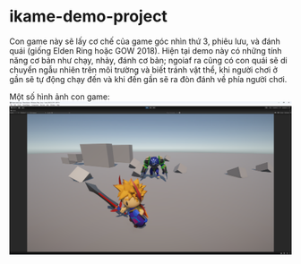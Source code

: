 # ikame-demo-project

Con game này sẽ lấy cơ chế của game góc nhìn thứ 3, phiêu lưu, và đánh quái (giống Elden Ring hoặc GOW 2018). Hiện tại demo này có những tính năng cơ bản như chạy, nhảy, đánh cơ bản; ngoiaf ra cũng có con quái sẽ di chuyển ngẫu nhiên trên môi trường và biết tránh vật thể, khi người chơi ở gần sẽ tự động chạy đến và khi đến gần sẽ ra đòn đánh về phía người chơi.

Một số hình ảnh con game:
![pic1](./DemoPicture/pic1.png)

